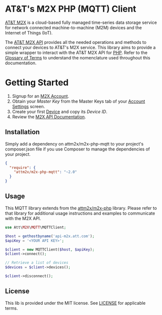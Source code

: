 # AT&T's M2X PHP (MQTT) Client

[AT&T M2X](http://m2x.att.com) is a cloud-based fully managed time-series data storage service for network connected machine-to-machine (M2M) devices and the Internet of Things (IoT). 

The [AT&T M2X API](https://m2x.att.com/developer/documentation/overview) provides all the needed operations and methods to connect your devices to AT&T's M2X service. This library aims to provide a simple wrapper to interact with the AT&T M2X API for [PHP](http://php.net). Refer to the [Glossary of Terms](https://m2x.att.com/developer/documentation/v2/glossary) to understand the nomenclature used throughout this documentation.

Getting Started
==========================
1. Signup for an [M2X Account](https://m2x.att.com/signup).
2. Obtain your _Master Key_ from the Master Keys tab of your [Account Settings](https://m2x.att.com/account) screen.
2. Create your first [Device](https://m2x.att.com/devices) and copy its _Device ID_.
3. Review the [M2X API Documentation](https://m2x.att.com/developer/documentation/overview).

## Installation

Simply add a dependency on attm2x/m2x-php-mqtt to your project's composer.json file if you use Composer to manage the dependencies of your project.

```json
{
  "require": {
    "attm2x/m2x-php-mqtt": "~2.0"
  }
}
```

## Usage

This MQTT library extends from the [attm2x/m2x-php](https://github.com/attm2x/m2x-php) library. Please refer to that library for additional usage instructions and examples to communicate with the M2X API.

```php
use Att\M2X\MQTT\MQTTClient;

$host = gethostbyname('api-m2x.att.com');
$apiKey = '<YOUR API KEY>';

$client = new MQTTClient($host, $apiKey);
$client->connect();

// Retrieve a list of devices
$devices = $client->devices();

$client->disconnect();
```

## License

This lib is provided under the MIT license. See [LICENSE](LICENSE) for applicable terms.
